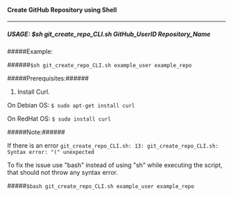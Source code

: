 #### Create GitHub Repository using Shell ####
--------------------------------------------

##### USAGE:  $sh git_create_repo_CLI.sh GitHub_UserID Repository_Name #####

#####Example: 

######```$sh git_create_repo_CLI.sh example_user example_repo ```


#####Prerequisites:######

1. Install Curl.

On Debian OS:
```$ sudo apt-get install curl```

On RedHat OS:
```$ sudo install curl```


#####Note:######

If there is an error
```git_create_repo_CLI.sh: 13: git_create_repo_CLI.sh: Syntax error: "(" unexpected```

To fix the issue use "bash" instead of using "sh" while executing the script, that should not throw any syntax error.

#####```$bash git_create_repo_CLI.sh example_user example_repo ```
